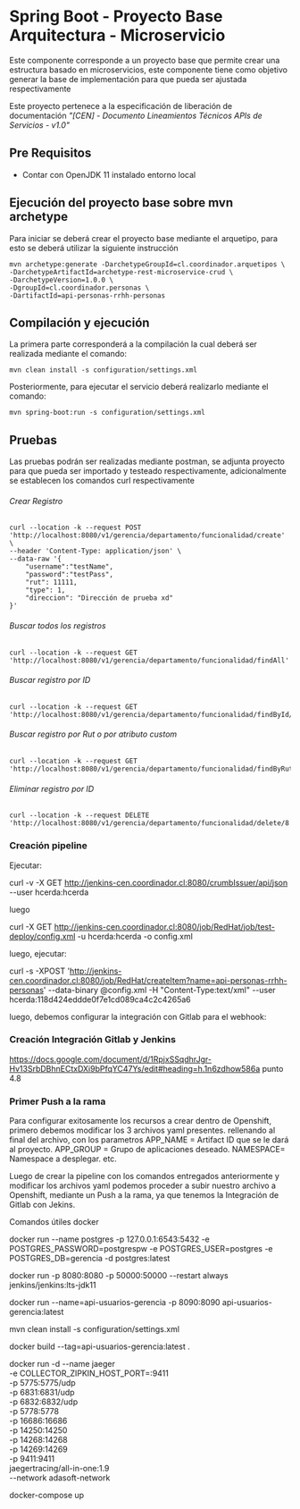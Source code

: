 # Spring Boot - Proyecto Base Arquitectura - Microservicio 

Este componente corresponde a un proyecto base que permite crear una estructura basado en microservicios, este componente tiene como objetivo generar la base de implementación para que pueda ser ajustada respectivamente

Este proyecto pertenece a la especificación de liberación de documentación *"[CEN] - Documento Lineamientos Técnicos APIs de Servicios  - v1.0"*
 
## Pre Requisitos

* Contar con OpenJDK 11 instalado entorno local

## Ejecución del proyecto base sobre mvn archetype
Para iniciar se deberá crear el proyecto base mediante el arquetipo, para esto se deberá utilizar la siguiente instrucción

```
mvn archetype:generate -DarchetypeGroupId=cl.coordinador.arquetipos \
-DarchetypeArtifactId=archetype-rest-microservice-crud \
-DarchetypeVersion=1.0.0 \
-DgroupId=cl.coordinador.personas \
-DartifactId=api-personas-rrhh-personas

```

## Compilación y ejecución
La primera parte corresponderá a la compilación la cual deberá ser realizada mediante el comando:


```
mvn clean install -s configuration/settings.xml
```
Posteriormente, para ejecutar el servicio deberá realizarlo mediante el comando:

```
mvn spring-boot:run -s configuration/settings.xml
```


## Pruebas

Las pruebas podrán ser realizadas mediante postman, se adjunta proyecto para que pueda ser importado y testeado respectivamente, adicionalmente se establecen los comandos curl respectivamente


###### Crear Registro
```
curl --location -k --request POST 'http://localhost:8080/v1/gerencia/departamento/funcionalidad/create' \
--header 'Content-Type: application/json' \
--data-raw '{
    "username":"testName",
    "password":"testPass",
    "rut": 11111,
    "type": 1,
    "direccion": "Dirección de prueba xd"
}'
```

###### Buscar todos los registros
```
curl --location -k --request GET 'http://localhost:8080/v1/gerencia/departamento/funcionalidad/findAll'
```

###### Buscar registro por ID
```
curl --location -k --request GET 'http://localhost:8080/v1/gerencia/departamento/funcionalidad/findById/1'
```

###### Buscar registro por Rut o por atributo custom
```
curl --location -k --request GET 'http://localhost:8080/v1/gerencia/departamento/funcionalidad/findByRut/11111'
```

###### Eliminar registro por ID
```
curl --location -k --request DELETE 'http://localhost:8080/v1/gerencia/departamento/funcionalidad/delete/8'
```

### Creación pipeline

Ejecutar:

curl -v -X GET http://jenkins-cen.coordinador.cl:8080/crumbIssuer/api/json --user hcerda:hcerda

luego

curl -X GET http://jenkins-cen.coordinador.cl:8080/job/RedHat/job/test-deploy/config.xml -u hcerda:hcerda -o config.xml

luego, ejecutar:

curl -s -XPOST 'http://jenkins-cen.coordinador.cl:8080/job/RedHat/createItem?name=api-personas-rrhh-personas' --data-binary @config.xml -H "Content-Type:text/xml" --user hcerda:118d424eddde0f7e1cd089ca4c2c4265a6

luego, debemos configurar la integración con Gitlab para el webhook:

### Creación Integración Gitlab y Jenkins
https://docs.google.com/document/d/1RpjxSSqdhrJgr-Hv13SrbDBhnECtxDXi9bPfqYC47Ys/edit#heading=h.1n6zdhow586a
punto 4.8

### Primer Push a la rama
Para configurar exitosamente los recursos a crear dentro de Openshift,
primero debemos modificar los 3 archivos yaml presentes. rellenando al
final del archivo, con los parametros APP_NAME = Artifact ID que se le
dará al proyecto. APP_GROUP = Grupo de aplicaciones deseado. NAMESPACE= Namespace a desplegar. etc.

Luego de crear la pipeline con los comandos entregados anteriormente y modificar los archivos yaml
podemos proceder a subir nuestro archivo a Openshift, mediante un Push
a la rama, ya que tenemos la Integración de Gitlab con Jekins.






Comandos útiles docker

docker run --name postgres -p 127.0.0.1:6543:5432 -e POSTGRES_PASSWORD=postgrespw -e POSTGRES_USER=postgres -e POSTGRES_DB=gerencia -d postgres:latest

docker run -p 8080:8080 -p 50000:50000 --restart always jenkins/jenkins:lts-jdk11

docker run --name=api-usuarios-gerencia -p 8090:8090 api-usuarios-gerencia:latest

mvn clean install -s configuration/settings.xml

docker build --tag=api-usuarios-gerencia:latest .

docker run -d --name jaeger \
  -e COLLECTOR_ZIPKIN_HOST_PORT=:9411 \
  -p 5775:5775/udp \
  -p 6831:6831/udp \
  -p 6832:6832/udp \
  -p 5778:5778 \
  -p 16686:16686 \
  -p 14250:14250 \
  -p 14268:14268 \
  -p 14269:14269 \
  -p 9411:9411 \
  jaegertracing/all-in-one:1.9 \
  --network adasoft-network

docker-compose up